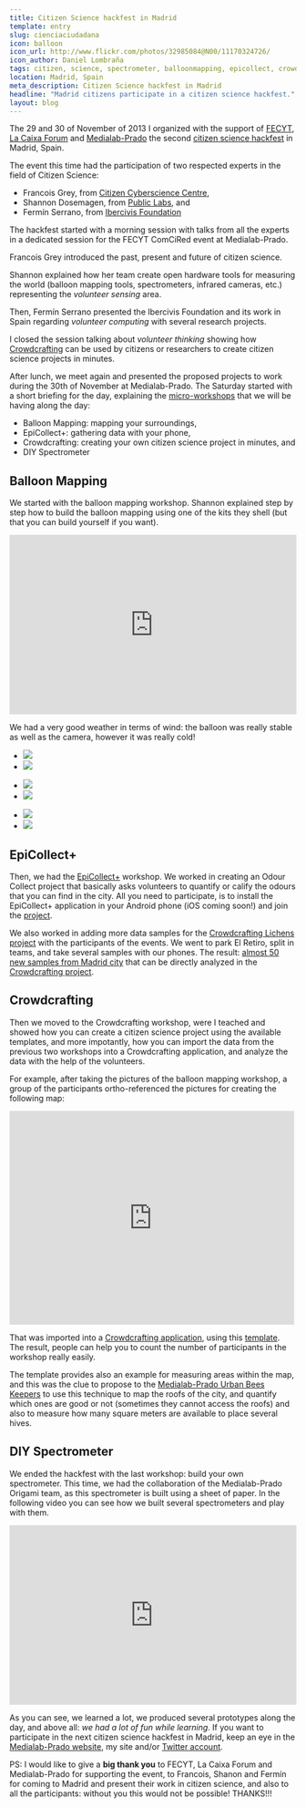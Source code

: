 ```yaml
---
title: Citizen Science hackfest in Madrid
template: entry
slug: cienciaciudadana
icon: balloon
icon_url: http://www.flickr.com/photos/32985084@N00/11170324726/
icon_author: Daniel Lombraña
tags: citizen, science, spectrometer, balloonmapping, epicollect, crowdcrafting, PyBossa
location: Madrid, Spain 
meta_description: Citizen Science hackfest in Madrid
headline: "Madrid citizens participate in a citizen science hackfest."
layout: blog
---
```


The 29 and 30 of November of 2013 I organized with the support of [FECYT](http://fecyt.es/), [La Caixa Forum](http://obrasocial.lacaixa.es/nuestroscentros/caixaforummadrid/caixaforummadrid_es.html) and
[Medialab-Prado](http://medialab-prado.es) the second [citizen science hackfest](http://medialab-prado.es/article/encuentrodecienciaciudadana) in Madrid, Spain.

<!--more-->
The event this time had the participation of two respected experts in the field of Citizen Science:

* Francois Grey, from [Citizen Cyberscience Centre](http://citizencyberscience.net),
* Shannon Dosemagen, from [Public Labs](http://publiclab.org/), and
* Fermín Serrano, from [Ibercivis Foundation](http://ibercivis.es/)

The hackfest started with a morning session with talks from all the experts in a dedicated session
for the FECYT ComCiRed event at Medialab-Prado. 

Francois Grey introduced the past,
present and future of citizen science. 

Shannon explained how her team create open hardware tools
for measuring the world (balloon mapping tools, spectrometers, infrared cameras, etc.) representing
the *volunteer sensing* area. 

Then, Fermín Serrano presented the Ibercivis Foundation and its work
in Spain regarding *volunteer computing* with several research projects. 

I closed the session
talking about *volunteer thinking* showing how [Crowdcrafting](http://crowdcrafting.org) can
be used by citizens or researchers to create citizen science projects in minutes.


After lunch, we meet again and presented the proposed projects to work during the 30th of November
at Medialab-Prado. The Saturday started with a short briefing for the day, explaining the [micro-workshops](https://etherpad.mozilla.org/cienciaciudadana)
that we will be having along the day:

* Balloon Mapping: mapping your surroundings,
* EpiCollect+: gathering data with your phone,
* Crowdcrafting: creating your own citizen science project in minutes, and
* DIY Spectrometer

## Balloon Mapping

We started with the balloon mapping workshop. Shannon explained step by step how to 
build the balloon mapping using one of the kits they shell (but that you can build yourself if you want).

<iframe width="560" height="315" style="max-width:100%;min-width:200px;" src="https://mixbit.com/embed/119uFaWsCf3DVXsxoWYFg3" frameborder="0" scrolling="no" webkitallowfullscreen mozallowfullscreen allowfullscreen></iframe>

We had a very good weather in terms of wind: the balloon was really stable as well as the
camera, however it was really cold!

<ul class="thumbnails">
    <li class="span6"><a class="thumbnail" href="http://www.flickr.com/photos/teleyinex/11170358894/"><img src="http://farm4.staticflickr.com/3828/11170358894_71a24eceba_n.jpg"></a></li>
    <li class="span6"><a class="thumbnail" href="http://www.flickr.com/photos/teleyinex/11170361244/"><img src="http://farm6.staticflickr.com/5521/11170361244_5450e88ff0_n.jpg"></a></li>
</ul>
<ul class="thumbnails">
    <li class="span6"><a class="thumbnail" href="http://www.flickr.com/photos/teleyinex/11170298505/"><img src="http://farm8.staticflickr.com/7423/11170298505_2132d78c77_n.jpg"></a></li>
    <li class="span6"><a class="thumbnail" href="http://www.flickr.com/photos/teleyinex/11170337646/"><img src="http://farm3.staticflickr.com/2855/11170337646_1992357961_n.jpg"></a></li>
</ul>
<ul class="thumbnails">
    <li class="span6"><a class="thumbnail" href="http://www.flickr.com/photos/teleyinex/11170369864/"><img src="http://farm6.staticflickr.com/5535/11170369864_77c8c93fb3_n.jpg"></a></li>
    <li class="span6"><a class="thumbnail" href="http://www.flickr.com/photos/teleyinex/11170326676/"><img src="http://farm6.staticflickr.com/5523/11170326676_8654a3f170_n.jpg"></a></li>
</ul>

## EpiCollect+

Then, we had the [EpiCollect+](http://plus.epicollect.net/) workshop. We worked in creating an Odour Collect project
that basically asks volunteers to quantify or calify the odours that you can find in the
city. All you need to participate, is to install the EpiCollect+ application in your Android
phone (iOS coming soon!) and join the [project](http://plus.epicollect.net/OdourCollect/).

We also worked in adding more data samples for the [Crowdcrafting Lichens project](http://crowdcrafting.org/app/airquality/)
with the participants of the events. We went to park El Retiro, split in teams, and take
several samples with our phones. The result: [almost 50 new samples from Madrid city](http://plus.epicollect.net/lichens/Lichens) that
can be directly analyzed in the [Crowdcrafting project](http://crowdcrafting.org/app/airquality/).

## Crowdcrafting

Then we moved to the Crowdcrafting workshop, were I teached and showed how you can create a
citizen science project using the available templates, and more impotantly, how you can import
the data from the previous two workshops into a Crowdcrafting application, and analyze the data
with the help of the volunteers.

For example, after taking the pictures of the balloon mapping workshop, a group of the participants
ortho-referenced the pictures for creating the following map:

<iframe style="border:none;" width="500" height="375" src="http://archive.publiclab.org/leaflet/?tms=http://mapknitter.org/tms/plant-wall-in-madrid/&lat=40.4110814393&lon=-3.6931872467"></iframe>

That was imported into a [Crowdcrafting application](http://crowdcrafting.org/app/balloonmappingmadrid/), using this [template](http://github.com/PyBossa/app-mapknitter). 
The result, people can help you to count the number of participants in the workshop really easily. 

The template provides also an example for measuring areas within the map, and this was the clue to 
propose to the [Medialab-Prado Urban Bees Keepers](http://mieldebarrio.wordpress.com/) to use this
technique to map the roofs of the city, and quantify which ones are good or not (sometimes they cannot
access the roofs) and also to measure how many square meters are available to place several hives.

## DIY Spectrometer

We ended the hackfest with the last workshop: build your own spectrometer. This time, we had the collaboration
of the Medialab-Prado Origami team, as this spectrometer is built using a sheet of paper. In the following
video you can see how we built several spectrometers and play with them.

<iframe width="560" height="315" style="max-width:100%;min-width:200px;" src="https://mixbit.com/embed/_37DiF9IzVhbfd908kPeKzi" frameborder="0" scrolling="no" webkitallowfullscreen mozallowfullscreen allowfullscreen></iframe>

As you can see, we learned a lot, we produced several prototypes along the day, and
above all: *we had a lot of fun while learning*. If you want to participate in the next
citizen science hackfest in Madrid, keep an eye in the [Medialab-Prado website](http://medialab-prado.es),
my site and/or [Twitter account](http://twitter.com/teleyinex).

PS: I would like to give a **big thank you** to FECYT, La Caixa Forum and Medialab-Prado
for supporting the event, to Francois, Shanon and Fermín for coming to Madrid and present their
work in citizen science, and also to all the participants: without you this would not be possible! THANKS!!!
